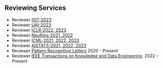 ## Reviewing Services 
- Reviewer [ISIT-2023](https://isit2023.org/)
- Reviewer [UAI-2023](https://www.auai.org/)
- Reviewer [ICLR-2022, 2023](https://iclr.cc/)
- Reviewer [NeuRips-2021, 2022](https://nips.cc/)
- Reviewer [ICML-2021, 2022, 2023](https://icml.cc/)
- Reviewer [AISTATS-2021, 2022, 2023](https://aistats.org/aistats2021/)
- Reviewer [Pattern Recognition Letters](https://www.journals.elsevier.com/pattern-recognition-letters) 2020 - Present
- Reviewer [IEEE Transactions on Knowledge and Data Engineering](https://ieeexplore.ieee.org/xpl/RecentIssue.jsp?punumber=69). 2022 - Present
